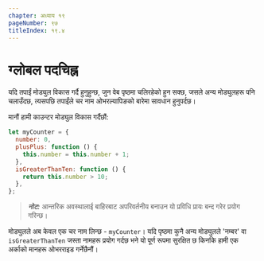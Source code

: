 ```yaml
---
chapter: अध्याय १९
pageNumber: ९७
titleIndex: १९.४
---
```


# ग्लोबल पदचिह्न

यदि तपाईं मोड्युल विकास गर्दै हुनुहुन्छ, जुन वेब पृष्ठमा चलिरहेको हुन सक्छ, जसले अन्य मोड्युलहरू पनि चलाउँदछ, त्यसपछि तपाईंले चर नाम ओभरल्यापिङको बारेमा सावधान हुनुपर्दछ।

मानौं हामी काउन्टर मोड्युल विकास गर्दैछौं:

```javascript
let myCounter = {
  number: 0,
  plusPlus: function () {
    this.number = this.number + 1;
  },
  isGreaterThanTen: function () {
    return this.number > 10;
  },
};
```

> _**नोट:**_ आन्तरिक अवस्थालाई बाहिरबाट अपरिवर्तनीय बनाउन यो प्रविधि प्रायः बन्द गरेर प्रयोग गरिन्छ।

मोड्युलले अब केवल एक चर नाम लिन्छ - `myCounter`। यदि पृष्ठमा कुनै अन्य मोड्युलले 'नम्बर' वा `isGreaterThanTen` जस्ता नामहरू प्रयोग गर्दछ भने यो पूर्ण रूपमा सुरक्षित छ किनकि हामी एक अर्काको मानहरू ओभरराइड गर्नेछैनौं।
